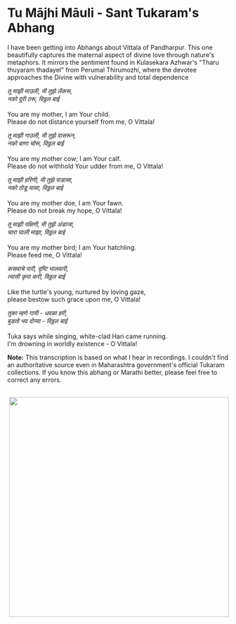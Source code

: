 # Tu Mājhi Māuli - Sant Tukaram's Abhang

I have been getting into Abhangs about Vittala of Pandharpur. This one beautifully captures the maternal aspect of divine love through nature's metaphors. It mirrors the sentiment found in Kulasekara Azhwar's "Tharu thuyaram thadayel" from Perumal Thirumozhi, where the devotee approaches the Divine with vulnerability and total dependence

_तू माझी माउली, मी तुझे लेंकरू,<br>
नको दूरी ठरू, विठ्ठल बाई<br>
<br>_
You are my mother, I am Your child.<br>
Please do not distance yourself from me, O Vittala!<br>

_तू माझी गाउली, मी तुझे वासरून,<br>
नको बाणा चोरू, विठ्ठल बाई<br>_
<br>
You are my mother cow; I am Your calf.<br>
Please do not withhold Your udder from me, O Vittala!<br>


_तू माझी हरिणी, मी तुझे पाडासा,<br>
नको ठोडू मासा, विठ्ठल बाई<br>_
<br>
You are my mother doe, I am Your fawn.<br>
Please do not break my hope, O Vittala!<br>


_तू माझी पक्षिणी, मी तुझे अंडाजा,<br>
चारा घाली माझा, विठ्ठल बाई<br>_
<br>
You are my mother bird; I am Your hatchling.<br>
Please feed me, O Vittala!<br>


_कसवाचे पारी, दृष्टि भालवारी,<br>
त्यासी कृपा करी, विठ्ठल बाई<br>_
<br>
Like the turtle's young, nurtured by loving gaze,<br>
please bestow such grace upon me, O Vittala!<br>


_तुका म्हणे गायी - धवळा हरी,<br>
बुडतो भव दोय्या - विठ्ठल बाई<br>_
<br>
Tuka says while singing, white-clad Hari came running.<br>
I'm drowning in worldly existence - O Vittala!<br>

**Note:** This transcription is based on what I hear in recordings. I couldn't find an authoritative source even in Maharashtra government's official Tukaram collections. If you know this abhang or Marathi better, please feel free to correct any errors.

&nbsp;&nbsp;&nbsp;&nbsp;&nbsp;&nbsp;&nbsp;&nbsp;&nbsp;&nbsp;&nbsp;&nbsp;&nbsp;&nbsp;&nbsp;&nbsp;&nbsp;&nbsp;&nbsp;&nbsp;&nbsp;&nbsp;&nbsp;&nbsp;&nbsp;&nbsp;&nbsp;&nbsp;&nbsp;&nbsp;&nbsp;&nbsp;&nbsp;&nbsp;&nbsp;&nbsp;&nbsp;&nbsp;&nbsp;&nbsp;&nbsp;&nbsp;&nbsp;&nbsp;&nbsp;&nbsp;&nbsp;&nbsp;&nbsp;&nbsp;&nbsp;&nbsp;&nbsp;&nbsp;&nbsp;&nbsp;&nbsp;&nbsp;&nbsp;&nbsp;<img height=500 style="float: right;  margin-left: 20px;" src="https://github.com/user-attachments/assets/08a265ae-b060-41d6-a31f-8298b78556a3">
